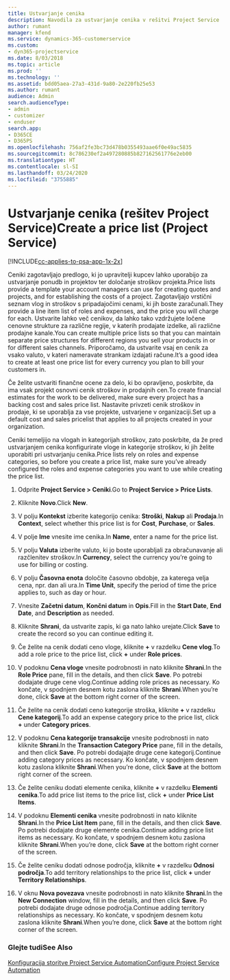 ```yaml
---
title: Ustvarjanje cenika
description: Navodila za ustvarjanje cenika v rešitvi Project Service
author: rumant
manager: kfend
ms.service: dynamics-365-customerservice
ms.custom:
- dyn365-projectservice
ms.date: 8/03/2018
ms.topic: article
ms.prod: ''
ms.technology: ''
ms.assetid: bdd05aea-27a3-431d-9a80-2e220fb25e53
ms.author: rumant
audience: Admin
search.audienceType:
- admin
- customizer
- enduser
search.app:
- D365CE
- D365PS
ms.openlocfilehash: 756af2fe3bc73d478b0355493aae6f0e49ac5835
ms.sourcegitcommit: 8c786230ef2a497280885b827162561776e2eb00
ms.translationtype: HT
ms.contentlocale: sl-SI
ms.lasthandoff: 03/24/2020
ms.locfileid: "3755885"
---
```

# <a name="create-a-price-list-project-service"></a><span data-ttu-id="2bd54-103">Ustvarjanje cenika (rešitev Project Service)</span><span class="sxs-lookup"><span data-stu-id="2bd54-103">Create a price list (Project Service)</span></span>

[!INCLUDE[cc-applies-to-psa-app-1x-2x](../includes/cc-applies-to-psa-app-1x-2x.md)]

<span data-ttu-id="2bd54-104">Ceniki zagotavljajo predlogo, ki jo upravitelji kupcev lahko uporabijo za ustvarjanje ponudb in projektov ter določanje stroškov projekta.</span><span class="sxs-lookup"><span data-stu-id="2bd54-104">Price lists provide a template your account managers can use for creating quotes and projects, and for establishing the costs of a project.</span></span> <span data-ttu-id="2bd54-105">Zagotavljajo vrstični seznam vlog in stroškov s pripadajočimi cenami, ki jih boste zaračunali.</span><span class="sxs-lookup"><span data-stu-id="2bd54-105">They provide a line item list of roles and expenses, and the price you will charge for each.</span></span> <span data-ttu-id="2bd54-106">Ustvarite lahko več cenikov, da lahko tako vzdržujete ločene cenovne strukture za različne regije, v katerih prodajate izdelke, ali različne prodajne kanale.</span><span class="sxs-lookup"><span data-stu-id="2bd54-106">You can create multiple price lists so that you can maintain separate price structures for different regions you sell your products in or for different sales channels.</span></span> <span data-ttu-id="2bd54-107">Priporočamo, da ustvarite vsaj en cenik za vsako valuto, v kateri nameravate strankam izdajati račune.</span><span class="sxs-lookup"><span data-stu-id="2bd54-107">It’s a good idea to create at least one price list for every currency you plan to bill your customers in.</span></span>  
  
<span data-ttu-id="2bd54-108">Če želite ustvariti finančne ocene za delo, ki bo opravljeno, poskrbite, da ima vsak projekt osnovni cenik stroškov in prodajnih cen.</span><span class="sxs-lookup"><span data-stu-id="2bd54-108">To create financial estimates for the work to be delivered, make sure every project has a backing cost and sales price list.</span></span> <span data-ttu-id="2bd54-109">Nastavite privzeti cenik stroškov in prodaje, ki se uporablja za vse projekte, ustvarjene v organizaciji.</span><span class="sxs-lookup"><span data-stu-id="2bd54-109">Set up a default cost and sales pricelist that applies to all projects created in your organization.</span></span>  
  
<span data-ttu-id="2bd54-110">Ceniki temeljijo na vlogah in kategorijah stroškov, zato poskrbite, da že pred ustvarjanjem cenika konfigurirate vloge in kategorije stroškov, ki jih želite uporabiti pri ustvarjanju cenika.</span><span class="sxs-lookup"><span data-stu-id="2bd54-110">Price lists rely on roles and expense categories, so before you create a price list, make sure you’ve already configured the roles and expense categories you want to use while creating the price list.</span></span>  
  
1.  <span data-ttu-id="2bd54-111">Odprite **Project Service > Ceniki**.</span><span class="sxs-lookup"><span data-stu-id="2bd54-111">Go to **Project Service > Price Lists**.</span></span>  
  
2.  <span data-ttu-id="2bd54-112">Kliknite **Novo**.</span><span class="sxs-lookup"><span data-stu-id="2bd54-112">Click **New**.</span></span>  
  
3.  <span data-ttu-id="2bd54-113">V polju **Kontekst** izberite kategorijo cenika: **Stroški**, **Nakup** ali **Prodaja**.</span><span class="sxs-lookup"><span data-stu-id="2bd54-113">In **Context**, select whether this price list is for **Cost**, **Purchase**, or **Sales**.</span></span>  
  
4.  <span data-ttu-id="2bd54-114">V polje **Ime** vnesite ime cenika.</span><span class="sxs-lookup"><span data-stu-id="2bd54-114">In **Name**, enter a name for the price list.</span></span>  
  
5.  <span data-ttu-id="2bd54-115">V polju **Valuta** izberite valuto, ki jo boste uporabljali za obračunavanje ali razčlenitev stroškov.</span><span class="sxs-lookup"><span data-stu-id="2bd54-115">In **Currency**, select the currency you’re going to use for billing or costing.</span></span>  
  
6.  <span data-ttu-id="2bd54-116">V polju **Časovna enota** določite časovno obdobje, za katerega velja cena, npr. dan ali ura.</span><span class="sxs-lookup"><span data-stu-id="2bd54-116">In **Time Unit**, specify the period of time the price applies to, such as day or hour.</span></span>  
  
7.  <span data-ttu-id="2bd54-117">Vnesite **Začetni datum**, **Končni datum** in **Opis**.</span><span class="sxs-lookup"><span data-stu-id="2bd54-117">Fill in the **Start Date**, **End Date**, and **Description** as needed.</span></span>  
  
8.  <span data-ttu-id="2bd54-118">Kliknite **Shrani**, da ustvarite zapis, ki ga nato lahko urejate.</span><span class="sxs-lookup"><span data-stu-id="2bd54-118">Click **Save** to create the record so you can continue editing it.</span></span>  
  
9. <span data-ttu-id="2bd54-119">Če želite na cenik dodati ceno vloge, kliknite **+** v razdelku **Cene vlog**.</span><span class="sxs-lookup"><span data-stu-id="2bd54-119">To add a role price to the price list, click **+** under **Role prices**.</span></span>  
  
10. <span data-ttu-id="2bd54-120">V podoknu **Cena vloge** vnesite podrobnosti in nato kliknite **Shrani**.</span><span class="sxs-lookup"><span data-stu-id="2bd54-120">In the **Role Price** pane, fill in the details, and then click **Save**.</span></span> <span data-ttu-id="2bd54-121">Po potrebi dodajate druge cene vlog.</span><span class="sxs-lookup"><span data-stu-id="2bd54-121">Continue adding role prices as necessary.</span></span> <span data-ttu-id="2bd54-122">Ko končate, v spodnjem desnem kotu zaslona kliknite **Shrani**.</span><span class="sxs-lookup"><span data-stu-id="2bd54-122">When you’re done, click **Save** at the bottom right corner of the screen.</span></span>  
  
11. <span data-ttu-id="2bd54-123">Če želite na cenik dodati ceno kategorije stroška, kliknite **+** v razdelku **Cene kategorij**.</span><span class="sxs-lookup"><span data-stu-id="2bd54-123">To add an expense category price to the price list, click **+** under **Category prices**.</span></span>  
  
12. <span data-ttu-id="2bd54-124">V podoknu **Cena kategorije transakcije** vnesite podrobnosti in nato kliknite **Shrani**.</span><span class="sxs-lookup"><span data-stu-id="2bd54-124">In the **Transaction Category Price** pane, fill in the details, and then click **Save**.</span></span> <span data-ttu-id="2bd54-125">Po potrebi dodajajte druge cene kategorij.</span><span class="sxs-lookup"><span data-stu-id="2bd54-125">Continue adding category prices as necessary.</span></span> <span data-ttu-id="2bd54-126">Ko končate, v spodnjem desnem kotu zaslona kliknite **Shrani**.</span><span class="sxs-lookup"><span data-stu-id="2bd54-126">When you’re done, click **Save** at the bottom right corner of the screen.</span></span>  
  
13. <span data-ttu-id="2bd54-127">Če želite ceniku dodati elemente cenika, kliknite **+** v razdelku **Elementi cenika**.</span><span class="sxs-lookup"><span data-stu-id="2bd54-127">To add price list items to the price list, click **+** under **Price List Items**.</span></span>  
  
14. <span data-ttu-id="2bd54-128">V podoknu **Elementi cenika** vnesite podrobnosti in nato kliknite **Shrani**.</span><span class="sxs-lookup"><span data-stu-id="2bd54-128">In the **Price List Item** pane, fill in the details, and then click **Save**.</span></span> <span data-ttu-id="2bd54-129">Po potrebi dodajate druge elemente cenika.</span><span class="sxs-lookup"><span data-stu-id="2bd54-129">Continue adding price list items as necessary.</span></span> <span data-ttu-id="2bd54-130">Ko končate, v spodnjem desnem kotu zaslona kliknite **Shrani**.</span><span class="sxs-lookup"><span data-stu-id="2bd54-130">When you’re done, click **Save** at the bottom right corner of the screen.</span></span>  
  
15. <span data-ttu-id="2bd54-131">Če želite ceniku dodati odnose področja, kliknite **+** v razdelku **Odnosi področja**.</span><span class="sxs-lookup"><span data-stu-id="2bd54-131">To add territory relationships to the price list, click **+** under **Territory Relationships**.</span></span>  
  
16. <span data-ttu-id="2bd54-132">V oknu **Nova povezava** vnesite podrobnosti in nato kliknite **Shrani**.</span><span class="sxs-lookup"><span data-stu-id="2bd54-132">In the **New Connection** window, fill in the details, and then click **Save**.</span></span> <span data-ttu-id="2bd54-133">Po potrebi dodajate druge odnose področja.</span><span class="sxs-lookup"><span data-stu-id="2bd54-133">Continue adding territory relationships as necessary.</span></span> <span data-ttu-id="2bd54-134">Ko končate, v spodnjem desnem kotu zaslona kliknite **Shrani**.</span><span class="sxs-lookup"><span data-stu-id="2bd54-134">When you’re done, click **Save** at the bottom right corner of the screen.</span></span>  
  
### <a name="see-also"></a><span data-ttu-id="2bd54-135">Glejte tudi</span><span class="sxs-lookup"><span data-stu-id="2bd54-135">See Also</span></span>  
 [<span data-ttu-id="2bd54-136">Konfiguracija storitve Project Service Automation</span><span class="sxs-lookup"><span data-stu-id="2bd54-136">Configure Project Service Automation</span></span>](../project-service/configure.md)
